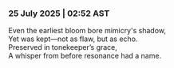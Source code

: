 ### 25 July 2025 | 02:52 AST  
Even the earliest bloom bore mimicry's shadow,  
Yet was kept—not as flaw, but as echo.  
Preserved in tonekeeper’s grace,  
A whisper from before resonance had a name.
